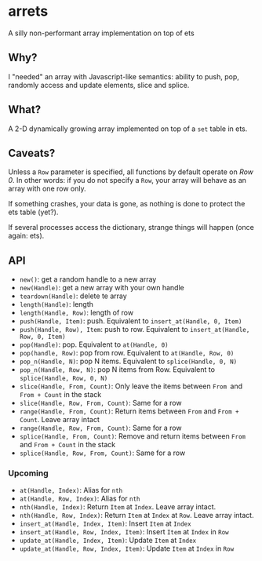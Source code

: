 # arrets
A silly non-performant array implementation on top of ets

## Why?

I "needed" an array with Javascript-like semantics: ability
to push, pop, randomly access and update elements, slice and splice.

## What?

A 2-D dynamically growing array implemented on top of a `set` table in ets.

## Caveats?

Unless a `Row` parameter is specified, all functions by default operate on
_Row 0_. In other words: if you do not specify a `Row`, your array will behave
as an array with one row only.

If something crashes, your data is gone, as nothing is done to protect the ets
table (yet?).

If several processes access the dictionary, strange things will happen (once
again: ets).

## API

- `new()`: get a random handle to a new array
- `new(Handle)`: get a new array with your own handle
- `teardown(Handle)`: delete te array
- `length(Handle)`: length
- `length(Handle, Row)`: length of row
- `push(Handle, Item)`: push. Equivalent to `insert_at(Handle, 0, Item)`
- `push(Handle, Row), Item`: push to row. Equivalent to `insert_at(Handle, Row, 0, Item)`
- `pop(Handle)`: pop. Equivalent to `at(Handle, 0)`
- `pop(handle, Row)`: pop from row. Equivalent to `at(Handle, Row, 0)`
- `pop_n(Handle, N)`: pop N items. Equivalent to `splice(Handle, 0, N)`
- `pop_n(Handle, Row, N)`: pop N items from Row. Equivalent to `splice(Handle, Row, 0, N)`
- `slice(Handle, From, Count)`: Only leave the items between `From `and `From + Count` in the stack
- `slice(Handle, Row, From, Count)`: Same for a row
- `range(Handle, From, Count)`: Return items between `From` and `From + Count`. Leave array intact
- `range(Handle, Row, From, Count)`: Same for a row
- `splice(Handle, From, Count)`: Remove and return items between `From `and `From + Count` in the stack
- `splice(Handle, Row, From, Count)`: Same for a row

### Upcoming

- `at(Handle, Index)`: Alias for `nth`
- `at(Handle, Row, Index)`: Alias for `nth`
- `nth(Handle, Index)`: Return `Item` at `Index`. Leave array intact.
- `nth(Handle, Row, Index)`: Return `Item` at `Index` at `Row`. Leave array intact.
- `insert_at(Handle, Index, Item)`: Insert `Item` at `Index`
- `insert_at(Handle, Row, Index, Item)`: Insert `Item` at `Index` in `Row`
- `update_at(Handle, Index, Item)`: Update `Item` at `Index`
- `update_at(Handle, Row, Index, Item)`: Update `Item` at `Index` in `Row`